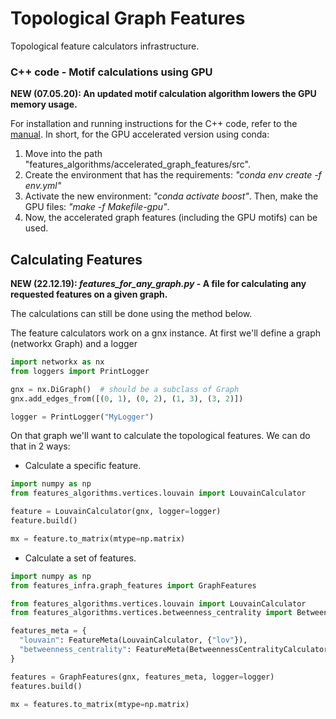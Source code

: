 # Topological Graph Features

Topological feature calculators infrastructure.

### C++ code - Motif calculations using GPU
**NEW (07.05.20): An updated motif calculation algorithm lowers the GPU memory usage.**

For installation and running instructions for the C++ code, refer to the [manual](features_algorithms/accelerated_graph_features/Cache%20Accelerated%20Graph%20Features%20Manual.pdf).
In short, for the GPU accelerated version using conda:
1. Move into the path "features_algorithms/accelerated_graph_features/src". 
2. Create the environment that has the requirements: _"conda env create -f env.yml"_ 
3. Activate the new environment: _"conda activate boost"_. Then, make the GPU files: _"make -f Makefile-gpu"_.
4. Now, the accelerated graph features (including the GPU motifs) can be used.

## Calculating Features

**NEW (22.12.19): _features_for_any_graph.py_ - A file for calculating any requested features on a given graph.**

The calculations can still be done using the method below.

The feature calculators work on a gnx instance.
At first we'll define a graph (networkx Graph) and a logger

```python
import networkx as nx
from loggers import PrintLogger

gnx = nx.DiGraph()  # should be a subclass of Graph
gnx.add_edges_from([(0, 1), (0, 2), (1, 3), (3, 2)])

logger = PrintLogger("MyLogger")
```

On that graph we'll want to calculate the topological features.
We can do that in 2 ways:

* Calculate a specific feature.

```python
import numpy as np
from features_algorithms.vertices.louvain import LouvainCalculator

feature = LouvainCalculator(gnx, logger=logger)
feature.build()

mx = feature.to_matrix(mtype=np.matrix)
```

* Calculate a set of features.

```python
import numpy as np
from features_infra.graph_features import GraphFeatures

from features_algorithms.vertices.louvain import LouvainCalculator
from features_algorithms.vertices.betweenness_centrality import BetweennessCentralityCalculator

features_meta = {
  "louvain": FeatureMeta(LouvainCalculator, {"lov"}),
  "betweenness_centrality": FeatureMeta(BetweennessCentralityCalculator, {"betweenness"}),
}

features = GraphFeatures(gnx, features_meta, logger=logger)
features.build()

mx = features.to_matrix(mtype=np.matrix)
```
